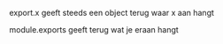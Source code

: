 export.x geeft steeds een object terug waar x aan hangt

module.exports geeft terug wat je eraan hangt